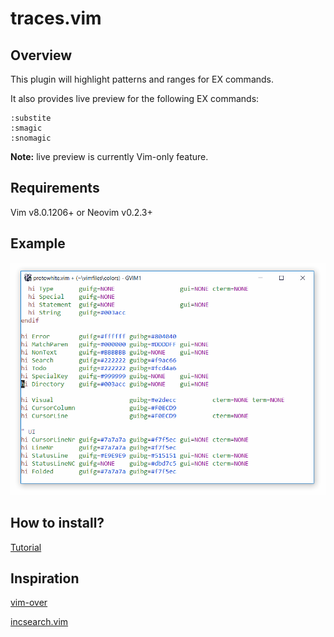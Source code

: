# traces.vim

## Overview
This plugin will highlight patterns and ranges for EX commands.

It also provides live preview for the following EX commands:
```
:substite
:smagic
:snomagic
```

**Note:** live preview is currently Vim-only feature.

## Requirements
Vim v8.0.1206+ or Neovim v0.2.3+

## Example
![example](img/traces_example.gif?raw=true)

## How to install?
[Tutorial](https://gist.github.com/manasthakur/ab4cf8d32a28ea38271ac0d07373bb53)

## Inspiration
[vim-over](https://github.com/osyo-manga/vim-over)

[incsearch.vim](https://github.com/haya14busa/incsearch.vim)
